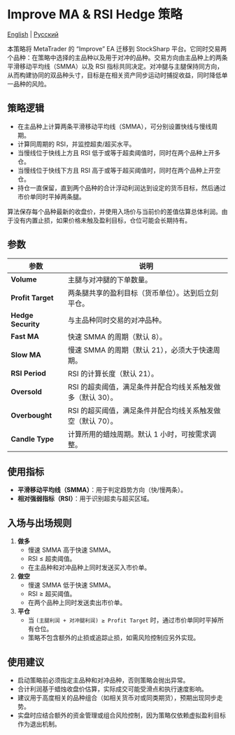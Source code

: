 # Improve MA & RSI Hedge 策略
[English](README.md) | [Русский](README_ru.md)

本策略将 MetaTrader 的 “Improve” EA 迁移到 StockSharp 平台。它同时交易两个品种：在策略中选择的主品种以及用于对冲的品种。交易方向由主品种上的两条平滑移动平均线（SMMA）以及 RSI 指标共同决定。对冲腿与主腿保持同方向，从而构建协同的双品种头寸，目标是在相关资产同步运动时捕捉收益，同时降低单一品种的风险。

## 策略逻辑

- 在主品种上计算两条平滑移动平均线（SMMA），可分别设置快线与慢线周期。
- 计算同周期的 RSI，并监控超卖/超买水平。
- 当慢线位于快线上方且 RSI 低于或等于超卖阈值时，同时在两个品种上开多仓。
- 当慢线位于快线下方且 RSI 高于或等于超买阈值时，同时在两个品种上开空仓。
- 持仓一直保留，直到两个品种的合计浮动利润达到设定的货币目标，然后通过市价单同时平掉两条腿。

算法保存每个品种最新的收盘价，并使用入场价与当前价的差值估算总体利润。由于没有内置止损，如果价格未触及盈利目标，仓位可能会长期持有。

## 参数

| 参数 | 说明 |
| --- | --- |
| **Volume** | 主腿与对冲腿的下单数量。 |
| **Profit Target** | 两条腿共享的盈利目标（货币单位）。达到后立刻平仓。 |
| **Hedge Security** | 与主品种同时交易的对冲品种。 |
| **Fast MA** | 快速 SMMA 的周期（默认 8）。 |
| **Slow MA** | 慢速 SMMA 的周期（默认 21），必须大于快速周期。 |
| **RSI Period** | RSI 的计算长度（默认 21）。 |
| **Oversold** | RSI 的超卖阈值，满足条件并配合均线关系触发做多（默认 30）。 |
| **Overbought** | RSI 的超买阈值，满足条件并配合均线关系触发做空（默认 70）。 |
| **Candle Type** | 计算所用的蜡烛周期。默认 1 小时，可按需求调整。 |

## 使用指标

- **平滑移动平均线（SMMA）**：用于判定趋势方向（快/慢两条）。
- **相对强弱指标（RSI）**：用于识别超卖与超买区域。

## 入场与出场规则

1. **做多**
   - 慢速 SMMA 高于快速 SMMA。
   - RSI ≤ 超卖阈值。
   - 在主品种和对冲品种上同时发送买入市价单。
2. **做空**
   - 慢速 SMMA 低于快速 SMMA。
   - RSI ≥ 超买阈值。
   - 在两个品种上同时发送卖出市价单。
3. **平仓**
   - 当 `(主腿利润 + 对冲腿利润) ≥ Profit Target` 时，通过市价单同时平掉所有仓位。
   - 策略不包含额外的止损或追踪止损，如需风险控制应另外实现。

## 使用建议

- 启动策略前必须指定主品种和对冲品种，否则策略会抛出异常。
- 合计利润基于蜡烛收盘价估算，实际成交可能受滑点和执行速度影响。
- 建议用于高度相关的品种组合（如相关货币对或同类期货），预期出现同步走势。
- 实盘时应结合额外的资金管理或组合风险控制，因为策略仅依赖虚拟盈利目标作为退出机制。
